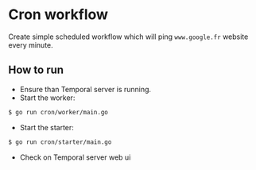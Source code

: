 # Cron workflow

Create simple scheduled workflow which will ping `www.google.fr`
website every minute.

## How to run

* Ensure than Temporal server is running.
* Start the worker:

```bash
$ go run cron/worker/main.go
```

* Start the starter:

```bash
$ go run cron/starter/main.go
```

* Check on Temporal server web ui
